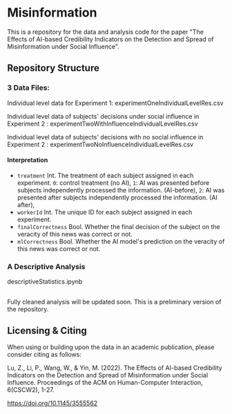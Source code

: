 # Misinformation

This is a repository for the data and analysis code for the paper "The Effects of AI-based Credibility Indicators on the Detection and Spread of Misinformation under Social Influence".

## Repository Structure

### 3 Data Files: 

Individual level data for Experiment 1: experimentOneIndividualLevelRes.csv

Individual level data of subjects' decisions under social influence in Experiment 2 : experimentTwoWithInfluenceIndividualLevelRes.csv

Individual level data of subjects' decisions with no social influence in Experiment 2 : experimentTwoNoInfluenceIndividualLevelRes.csv

#### Interpretation

* `treatment` Int. The treatment of each subject assigned in each experiment. `0`: control treatment (no AI), `1`: AI was presented before subjects independently processed the information. (AI-before), `2`: AI was presented after subjects independently processed the information. (AI after),
* `workerId` Int. The unique ID for each subject assigned in each experiment.
* `finalCorrectness` Bool. Whether the final decision of the subject on the veracity of this news was correct or not.
* `mlCorrectness` Bool. Whether the AI model's prediction on the veracity of this news was correct or not.




### A Descriptive Analysis

descriptiveStatistics.ipynb

## 

Fully cleaned analysis will be updated soon. This is a preliminary version of the repository.

## Licensing & Citing

When using or building upon the data in an academic publication, please consider citing as follows:

Lu, Z., Li, P., Wang, W., & Yin, M. (2022). The Effects of AI-based Credibility Indicators on the Detection and Spread of Misinformation under Social Influence. Proceedings of the ACM on Human-Computer Interaction, 6(CSCW2), 1-27.

https://doi.org/10.1145/3555562
